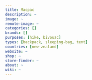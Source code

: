 ```yaml
---
title: Macpac
description: ~
image: ~
remote-image: ~
categories: []
brands: []
purposes: [hike, bivouac]
types: [backpack, sleeping-bag, tent]
countries: [new-zealand]
website: ~
shop: ~
store-finder: ~
about: ~
wiki: ~
---
```

